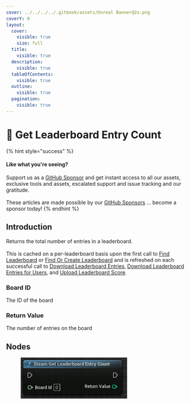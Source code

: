```yaml
---
cover: ../../../../.gitbook/assets/Unreal Banner@2x.png
coverY: 0
layout:
  cover:
    visible: true
    size: full
  title:
    visible: true
  description:
    visible: true
  tableOfContents:
    visible: true
  outline:
    visible: true
  pagination:
    visible: true
---
```


# 🔵 Get Leaderboard Entry Count

{% hint style="success" %}
#### Like what you're seeing?

Support us as a [GitHub Sponsor](../../../../become-a-sponsor/) and get instant access to all our assets, exclusive tools and assets, escalated support and issue tracking and our gratitude.\
\
These articles are made possible by our [GitHub Sponsors](../../../../become-a-sponsor/) ... become a sponsor today!
{% endhint %}

## Introduction

Returns the total number of entries in a leaderboard.\
\
This is cached on a per-leaderboard basis upon the first call to [Find Leaderboard](find-leaderboard.md) or [Find Or Create Leaderboard](find-or-create-leaderboard.md) and is refreshed on each successful call to [Download Leaderboard Entries](download-leaderboard-entries.md), [Download Leaderboard Entries for Users](download-leaderboard-entries-for-users.md), and [Upload Leaderboard Score](upload-leaderboard-score.md).

### Board ID

The ID of the board

### Return Value

The number of entries on the board

## Nodes

<figure><img src="../../../../.gitbook/assets/image (848).png" alt=""><figcaption></figcaption></figure>
